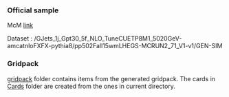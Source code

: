 ### Official sample

McM [link](https://cms-pdmv.cern.ch/mcm/requests?prepid=HIN-pp502Fall15wmLHEGS-00002)

Dataset : /GJets_1j_Gpt30_5f_NLO_TuneCUETP8M1_5020GeV-amcatnloFXFX-pythia8/pp502Fall15wmLHEGS-MCRUN2_71_V1-v1/GEN-SIM

### Gridpack

[gridpack](gridpack/) folder contains items from the generated gridpack. The cards in [Cards](gridpack/process/Cards/) folder are created from the ones in current directory.
